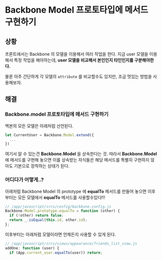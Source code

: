 # Backbone Model 프로토타입에 메서드 구현하기

## 상황

프론트에서는 Backbone 의 모델을 이용해서 여러 작업을 한다. 지금 user 모델을 이용해서 특정 작업을 해야하는데, **user 모델을 비교해서 본인인지 타인인지를 구분해야한다.**

물론 아주 간단하게 각 모델의 `attribute` 를 비교할수도 있지만, 조금 멋있는 방법을 사용해보자.

## 해결

### Backbone.model 프로토타입에 메서드 구현하기

백본의 모든 모델은 아래처럼 선언된다.

```javascript
let CurrentUser = Backbone.Model.extend({
  ...
})
```

여기서 알 수 있는건 **Backbone.Model** 을 상속한다는 것. 따라서 **Backbone.Model** 에 메서드를 구현해 놓으면 이를 상속받는 자식들은 해당 메서드를 특별히 구현하지 않아도 기본으로 장착하는 상태가 된다.

### 어디다가 어떻게..?

아래처럼 Backbone Model 의 prototype 에 **equalTo** 메서드를 만들어 놓으면 이후부터는 모든 모델에서 **equalTo** 메서드를 사용할수있다!!!

```javascript
// /app/javascript/srcs/config/backbone.config.js
Backbone.Model.prototype.equalTo = function (other) {
  if (!other) return false;
  return _.isEqual(this.id, other.id);
};
```

이후부터는 아래처럼 모델이라면 언제든지 사용할 수 있게 된다.

```javascript
// /app/javascript/srcs/views/appearance/friends_list_view.js
addOne: function (user) {
  if (App.current_user.equalTo(user)) return;
```

